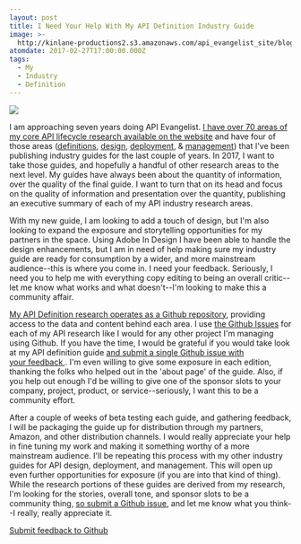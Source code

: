 ```yaml
---
layout: post
title: I Need Your Help With My API Definition Industry Guide
image: >-
  http://kinlane-productions2.s3.amazonaws.com/api_evangelist_site/blog/screen_shot_2017_02_26_at_8.38.50_pm.png
atomdate: 2017-02-27T17:00:00.000Z
tags:
  - My
  - Industry
  - Definition
---
```

[![](http://definitions.apievangelist.com/guide/2017-03/api-evangelist-api-definitions-guide-2017-03-cover.png)](http://apis.how/emicqcchsh)

I am approaching seven years doing API Evangelist. [I have over 70 areas of my core API lifecycle research available on the website](http://apievangelist.com) and have four of those areas ([definitions](http://definitions.apievangelist.com), [design](http://design.apievangelist.com), [deployment](http://deployment.apievangelist.com), & [management](http://management.apievangelist.com)) that I've been publishing industry guides for the last couple of years. In 2017, I want to take those guides, and hopefully a handful of other research areas to the next level. My guides have always been about the quantity of information, over the quality of the final guide. I want to turn that on its head and focus on the quality of information and presentation over the quantity, publishing an executive summary of each of my API industry research areas.

With my new guide, I am looking to add a touch of design, but I'm also looking to expand the exposure and storytelling opportunities for my partners in the space. Using Adobe In Design I have been able to handle the design enhancements, but I am in need of help making sure my industry guide are ready for consumption by a wider, and more mainstream audience--this is where you come in. I need your feedback. Seriously, I need you to help me with everything copy editing to being an overall critic--let me know what works and what doesn't--I'm looking to make this a community affair.

[My API Definition research operates as a Github repository](https://github.com/api-evangelist/definitions/), providing access to the data and content behind each area. I use [the Github Issues](https://github.com/api-evangelist/definitions/issues) for each of my API research like I would for any other project I'm managing using Github. If you have the time, I would be grateful if you would take look at my API definition guide [and submit a single Github issue with your feedback](https://github.com/api-evangelist/definitions/issues),. I'm even willing to give some exposure in each edition, thanking the folks who helped out in the 'about page' of the guide. Also, if you help out enough I'd be willing to give one of the sponsor slots to your company, project, product, or service--seriously, I want this to be a community effort.

After a couple of weeks of beta testing each guide, and gathering feedback, I will be packaging the guide up for distribution through my partners, Amazon, and other distribution channels. I would really appreciate your help in fine tuning my work and making it something worthy of a more mainstream audience. I'll be repeating this process with my other industry guides for API design, deployment, and management. This will open up even further opportunities for exposure (if you are into that kind of thing). While the research portions of these guides are derived from my research, I'm looking for the stories, overall tone, and sponsor slots to be a community thing, [so submit a Github issue](https://github.com/api-evangelist/definitions/issues), and let me know what you think--I really, really appreciate it.

[Submit feedback to Github](https://github.com/api-evangelist/definitions/issues)